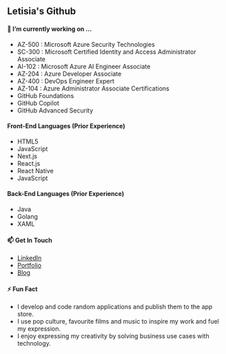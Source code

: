 ## Letisia's Github

#### 🔭 I’m currently working on ...

- AZ-500 : Microsoft Azure Security Technologies
- SC-300 : Microsoft Certified Identity and Access Administrator Associate
- AI-102 : Microsoft Azure AI Engineer Associate
- AZ-204 : Azure Developer Associate ​
- AZ-400 : DevOps Engineer Expert ​
- AZ-104 : Azure Administrator Associate Certifications
- GitHub Foundations​
- GitHub Copilot​
- GitHub Advanced Security

#### Front-End Languages (Prior Experience)

- HTML5
- JavaScript
- Next.js
- React.js
- React Native
- JavaScript

#### Back-End Languages (Prior Experience)

- Java
- Golang
- XAML

#### 📫 Get In Touch

- <a href="https://www.linkedin.com/in/letisiapangataa/" target="_blank">LinkedIn</a>
- <a href="https://letisiapangataa.github.io/portfolio/" target="_blank">Portfolio</a>
- <a href="https://letisiapangataa.github.io" target="_blank">Blog</a>

#### ⚡ Fun Fact
- I develop and code random applications and publish them to the app store.
- I use pop culture, favourite films and music to inspire my work and fuel my expression.
- I enjoy expressing my creativity by solving business use cases with technology.

<!--
**letisiapangataa/letisiapangataa** is a ✨ _special_ ✨ repository because its `README.md` (this file) appears on your GitHub profile.

Here are some ideas to get you started:

- 🔭 I’m currently working on ...
- 🌱 I’m currently learning ...
- 👯 I’m looking to collaborate on ...
- 🤔 I’m looking for help with ...
- 💬 Ask me about ...
- 📫 How to reach me: ...
- 😄 Pronouns: ...
- ⚡ Fun fact: ...
-->
